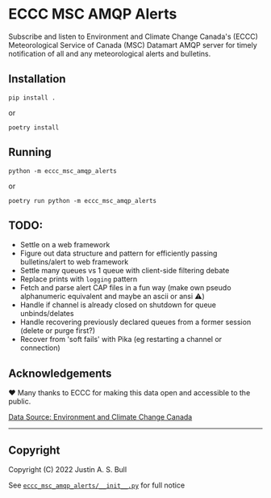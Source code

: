 # ECCC MSC AMQP Alerts

Subscribe and listen to Environment and Climate Change Canada's (ECCC) Meteorological
Service of Canada (MSC) Datamart AMQP server for timely notification of all and any
meteorological alerts and bulletins.

## Installation

```
pip install .
```

or

```
poetry install
```

## Running

```
python -m eccc_msc_amqp_alerts
```

or

```
poetry run python -m eccc_msc_amqp_alerts
```

## TODO:

- Settle on a web framework
- Figure out data structure and pattern for efficiently passing bulletins/alert to web framework
- Settle many queues vs 1 queue with client-side filtering debate
- Replace prints with `logging` pattern
- Fetch and parse alert CAP files in a fun way (make own pseudo alphanumeric equivalent and maybe an ascii or ansi ⚠️)
- Handle if channel is already closed on shutdown for queue unbinds/delates
- Handle recovering previously declared queues from a former session (delete or purge first?)
- Recover from 'soft fails' with Pika (eg restarting a channel or connection)

## Acknowledgements

❤️ Many thanks to ECCC for making this data open and accessible to the public.

[Data Source: Environment and Climate Change Canada](https://eccc-msc.github.io/open-data/licence/readme_en/)

---

## Copyright

Copyright (C) 2022 Justin A. S. Bull

See [`eccc_msc_amqp_alerts/__init__.py`](eccc_msc_amqp_alerts/__init__.py) for full notice
